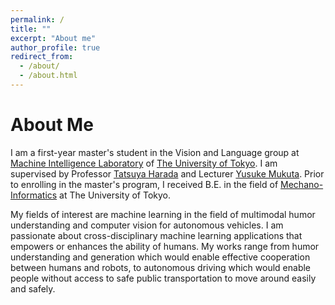 ```yaml
---
permalink: /
title: ""
excerpt: "About me"
author_profile: true
redirect_from: 
  - /about/
  - /about.html
---
```


About Me
======
I am a first-year master's student in the Vision and Language group at [Machine Intelligence Laboratory](https://www.mi.t.u-tokyo.ac.jp/en) of [The University of Tokyo](https://www.u-tokyo.ac.jp/en/). I am supervised by Professor [Tatsuya Harada](https://www.mi.t.u-tokyo.ac.jp/harada/) and Lecturer [Yusuke Mukuta](https://www.mi.t.u-tokyo.ac.jp/mukuta/). Prior to enrolling in the master's program, I received B.E. in the field of [Mechano-Informatics](https://www.i.u-tokyo.ac.jp/edu/course/m-i/index_e.shtml) at The University of Tokyo. 

My fields of interest are machine learning in the field of multimodal humor understanding and computer vision for autonomous vehicles. I am passionate about cross-disciplinary machine learning applications that empowers or enhances the ability of humans. My works range from humor understanding and generation which would enable effective cooperation between humans and robots, to autonomous driving which would enable people without access to safe public transportation to move around easily and safely.


